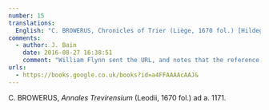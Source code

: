 ```yaml
---
number: 15
translations:
  English: "C. BROWERUS, Chronicles of Trier (Liège, 1670 fol.) [Hildegard mentioned] at the year 1171. [Trans. J. Bain]"
comments:
  - author: J. Bain
    date: 2016-08-27 16:38:51
    comment: "William Flynn sent the URL, and notes that the reference is in Vol. 2, p.74."
urls:
  - https://books.google.co.uk/books?id=a4FFAAAAcAAJ&
---
```


C. BROWERUS, <em>Annales Trevirensium</em> (Leodii, 1670 fol.) ad a. 1171.
